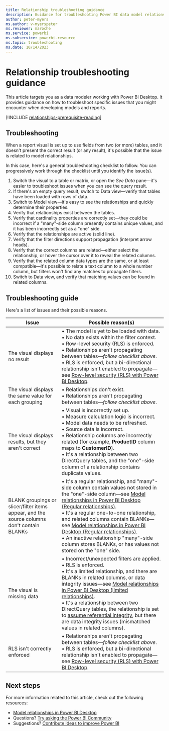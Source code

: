 ```yaml
---
title: Relationship troubleshooting guidance
description: Guidance for troubleshooting Power BI data model relationship issues.
author: peter-myers
ms.author: v-myerspeter
ms.reviewer: maroche
ms.service: powerbi
ms.subservice: powerbi-resource
ms.topic: troubleshooting
ms.date: 10/14/2023
---
```


# Relationship troubleshooting guidance

This article targets you as a data modeler working with Power BI Desktop. It provides guidance on how to troubleshoot specific issues that you might encounter when developing models and reports.

[!INCLUDE [relationships-prerequisite-reading](includes/relationships-prerequisite-reading.md)]

## Troubleshooting

When a report visual is set up to use fields from two (or more) tables, and it doesn't present the correct result (or any result), it's possible that the issue is related to model relationships.

In this case, here's a general troubleshooting checklist to follow. You can progressively work through the checklist until you identify the issue(s).

1. Switch the visual to a table or matrix, or open the _See Data_ pane—it's easier to troubleshoot issues when you can see the query result.
1. If there's an empty query result, switch to Data view—verify that tables have been loaded with rows of data.
1. Switch to Model view—it's easy to see the relationships and quickly determine their properties.
1. Verify that relationships exist between the tables.
1. Verify that cardinality properties are correctly set—they could be incorrect if a "many"-side column presently contains unique values, and it has been incorrectly set as a "one" side.
1. Verify that the relationships are active (solid line).
1. Verify that the filter directions support propagation (interpret arrow heads).
1. Verify that the correct columns are related—either select the relationship, or hover the cursor over it to reveal the related columns.
1. Verify that the related column data types are the same, or at least compatible—it's possible to relate a text column to a whole number column, but filters won't find any matches to propagate filters.
1. Switch to Data view, and verify that matching values can be found in related columns.

## Troubleshooting guide

Here's a list of issues and their possible reasons.

| **Issue** | **Possible reason(s)** |
|---|---|
| The visual displays no result | &bull;&nbsp;The model is yet to be loaded with data. </br>&bull;&nbsp;No data exists within the filter context. </br>&bull;&nbsp;Row-level security (RLS) is enforced. </br>&bull;&nbsp;Relationships aren't propagating between tables—_follow checklist above_. </br>&bull;&nbsp;RLS is enforced, but a bi-directional relationship isn't enabled to propagate—see [Row-level security (RLS) with Power BI Desktop](/power-bi/enterprise/service-admin-rls). |
| The visual displays the same value for each grouping | &bull;&nbsp;Relationships don't exist. </br>&bull;&nbsp;Relationships aren't propagating between tables—_follow checklist above_. |
| The visual displays results, but they aren't correct | &bull;&nbsp;Visual is incorrectly set up. </br>&bull;&nbsp;Measure calculation logic is incorrect. </br>&bull;&nbsp;Model data needs to be refreshed. </br>&bull;&nbsp;Source data is incorrect. </br>&bull;&nbsp;Relationship columns are incorrectly related (for example, **ProductID** column maps to **CustomerID**). </br>&bull;&nbsp;It's a relationship between two DirectQuery tables, and the "one"-side column of a relationship contains duplicate values. |
| BLANK groupings or slicer/filter items appear, and the source columns don't contain BLANKs | &bull;&nbsp;It's a regular relationship, and "many"-side column contain values not stored in the "one"-side column—see [Model relationships in Power BI Desktop (Regular relationships)](/power-bi/transform-model/desktop-relationships-understand#regular-relationships). </br>&bull;&nbsp;It's a regular one-to-one relationship, and related columns contain BLANKs—see [Model relationships in Power BI Desktop (Regular relationships)](/power-bi/transform-model/desktop-relationships-understand#regular-relationships). </br>&bull;&nbsp;An inactive relationship "many"-side column stores BLANKs, or has values not stored on the "one" side. |
| The visual is missing data | &bull;&nbsp;Incorrect/unexpected filters are applied. </br>&bull;&nbsp;RLS is enforced. </br>&bull;&nbsp;It's a limited relationship, and there are BLANKs in related columns, or data integrity issues—see [Model relationships in Power BI Desktop (limited relationships)](/power-bi/transform-model/desktop-relationships-understand#limited-relationships). </br>&bull;&nbsp;It's a relationship between two DirectQuery tables, the relationship is set to [assume referential integrity](/power-bi/transform-model/desktop-relationships-understand#assume-referential-integrity), but there are data integrity issues (mismatched values in related columns). |
| RLS isn't correctly enforced | &bull;&nbsp;Relationships aren't propagating between tables—_follow checklist above_. </br>&bull;&nbsp;RLS is enforced, but a bi-directional relationship isn't enabled to propagate—see [Row-level security (RLS) with Power BI Desktop](/power-bi/enterprise/service-admin-rls). |

## Next steps

For more information related to this article, check out the following resources:

- [Model relationships in Power BI Desktop](/power-bi/transform-model/desktop-relationships-understand)
- Questions? [Try asking the Power BI Community](https://community.powerbi.com/)
- Suggestions? [Contribute ideas to improve Power BI](https://ideas.powerbi.com/)
